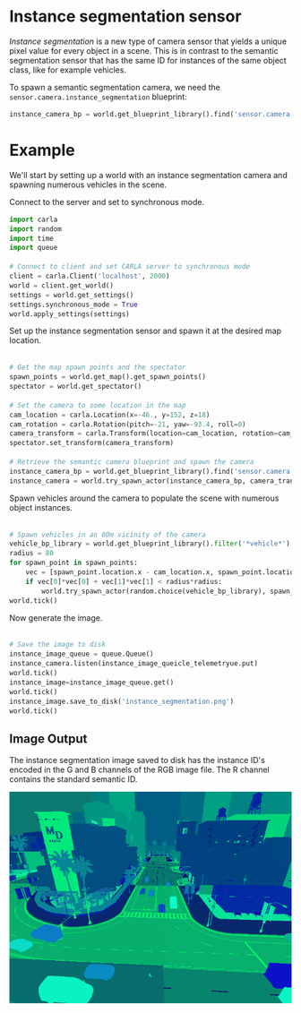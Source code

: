 # Instance segmentation sensor

*Instance segmentation* is a new type of camera sensor that yields a unique pixel value for every object in a scene. This is in contrast to the semantic segmentation sensor that has the same ID for instances of the same object class, like for example vehicles. 

To spawn a semantic segmentation camera, we need the `sensor.camera.instance_segmentation` blueprint:

```py
instance_camera_bp = world.get_blueprint_library().find('sensor.camera.instance_segmentation')
```

# Example

We'll start by setting up a world with an instance segmentation camera and spawning numerous vehicles in the scene.

Connect to the server and set to synchronous mode.

```py
import carla
import random
import time
import queue

# Connect to client and set CARLA server to synchronous mode
client = carla.Client('localhost', 2000)
world = client.get_world()
settings = world.get_settings()
settings.synchronous_mode = True
world.apply_settings(settings) 

```

Set up the instance segmentation sensor and spawn it at the desired map location.

```py

# Get the map spawn points and the spectator
spawn_points = world.get_map().get_spawn_points()
spectator = world.get_spectator()

# Set the camera to some location in the map
cam_location = carla.Location(x=-46., y=152, z=18)
cam_rotation = carla.Rotation(pitch=-21, yaw=-93.4, roll=0)
camera_transform = carla.Transform(location=cam_location, rotation=cam_rotation)
spectator.set_transform(camera_transform)

# Retrieve the semantic camera blueprint and spawn the camera
instance_camera_bp = world.get_blueprint_library().find('sensor.camera.instance_segmentation')
instance_camera = world.try_spawn_actor(instance_camera_bp, camera_transform)

```

Spawn vehicles around the camera to populate the scene with numerous object instances.

```py

# Spawn vehicles in an 80m vicinity of the camera
vehicle_bp_library = world.get_blueprint_library().filter('*vehicle*')
radius = 80
for spawn_point in spawn_points:
    vec = [spawn_point.location.x - cam_location.x, spawn_point.location.y - cam_location.y]
    if vec[0]*vec[0] + vec[1]*vec[1] < radius*radius:
        world.try_spawn_actor(random.choice(vehicle_bp_library), spawn_point)
world.tick()
```

Now generate the image.

```py

# Save the image to disk
instance_image_queue = queue.Queue()
instance_camera.listen(instance_image_queicle_telemetryue.put)
world.tick()
instance_image=instance_image_queue.get()
world.tick()
instance_image.save_to_disk('instance_segmentation.png')
world.tick()

```

## Image Output

The instance segmentation image saved to disk has the instance ID's encoded in the G and B channels of the RGB image file. The R channel contains the standard semantic ID.

![instance_segmentation](img/instance_segmentation.png)




